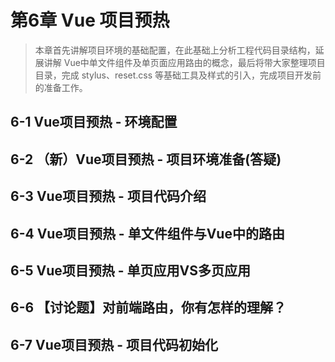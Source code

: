 # 第6章 Vue 项目预热

> 本章首先讲解项目环境的基础配置，在此基础上分析工程代码目录结构，延展讲解 Vue中单文件组件及单页面应用路由的概念，最后将带大家整理项目目录，完成 stylus、reset.css 等基础工具及样式的引入，完成项目开发前的准备工作。


## 6-1 Vue项目预热 - 环境配置

## 6-2 （新）Vue项目预热 - 项目环境准备(答疑)

## 6-3 Vue项目预热 - 项目代码介绍

## 6-4 Vue项目预热 - 单文件组件与Vue中的路由

## 6-5 Vue项目预热 - 单页应用VS多页应用


## 6-6 【讨论题】对前端路由，你有怎样的理解？

## 6-7 Vue项目预热 - 项目代码初始化